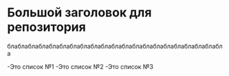 # Большой заголовок для репозитория
блаблаблаблаблаблаблаблаблаблаблаблаблаблаблаблаблаблаблаблабла

-Это список №1
-Это список №2
-Это список №3

